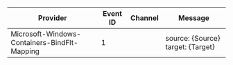 Provider                                      |  Event ID  |  Channel  |  Message
----------------------------------------------|------------|-----------|-----------------------------------
Microsoft-Windows-Containers-BindFlt-Mapping  |  1         |           |  source: {Source} target: {Target}